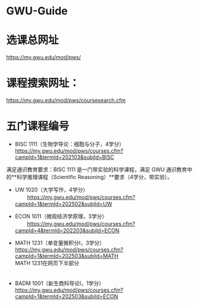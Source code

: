 # GWU-Guide
# 选课总网址
https://my.gwu.edu/mod/pws/  

# 课程搜索网址：  
https://my.gwu.edu/mod/pws/coursesearch.cfm  

# 五门课程编号  
  
- BISC 1111（生物学导论：细胞与分子，4学分）  
https://my.gwu.edu/mod/pws/courses.cfm?campId=1&termId=202103&subjId=BISC  
   
 满足通识教育要求：BISC 1111 是一门带实验的科学课程，满足 GWU 通识教育中的**科学推理课程（Scientific Reasoning）**要求（4学分，带实验）。  

- UW 1020（大学写作，4学分）   
　　
https://my.gwu.edu/mod/pws/courses.cfm?campId=1&termId=202502&subjId=UW  

- ECON 1011（微观经济学原理，3学分） 　　  
　　
https://my.gwu.edu/mod/pws/courses.cfm?campId=4&termId=202203&subjId=ECON    

- MATH 1231（单变量微积分I，3学分）    
  https://my.gwu.edu/mod/pws/courses.cfm?campId=1&termId=202503&subjId=MATH  
  MATH 1231在网页下半部分  　   
　　
- BADM 1001（新生商科导论I，1学分）
  https://my.gwu.edu/mod/pws/courses.cfm?campId=1&termId=202503&subjId=ECON  

